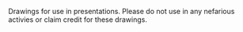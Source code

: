 Drawings for use in presentations. Please do not use in any nefarious activies or claim credit for these drawings.
